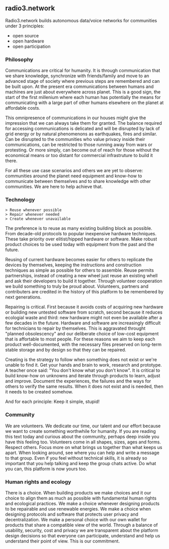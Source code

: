 ## radio3.network

Radio3.network builds autonomous data/voice networks for communities under 3 principles:
+ open source
+ open hardware
+ open participation



### Philosophy

Communications are critical for humanity. It is through communication that we share knowledge, synchronize with friends/family and move to an advanced stage of society where previous steps are remembered and can be built upon. At the present era communications between humans and machines are just about everywhere across planet. This is a good sign, the start of the first millenium where each human has potentially the means for communicating with a large part of other humans elsewhere on the planet at affordable costs.

This omnipresence of communications in our houses might give the impression that we can always take them for granted. The balance required for accessing communications is delicated and will be disrupted by lack of grid energy or by natural phenomenons as earthquakes, fires and similar. Can be disrupted to the communities who value privacy inside their communications, can be restricted to those running away from wars or protesting. Or more simply, can become out of reach for those without the economical means or too distant for commercial infrastruture to build it there.

For all these use case scenarios and others we are yet to observe: communities around the planet need equipment and know-how to communicate between themselves and to share knowledge with other communities. We are here to help achieve that.



### Technology

```
> Reuse whenever possible
> Repair whenever needed
> Create whenever unavailable
```

The preference is to reuse as many existing building block as possible. From decade-old protocols to popular inexpensive hardware techniques. These take priority over elitist/hipped hardware or software. Make robust product choices to be used today with equipment from the past and the future.

Reusing of current hardware becomes easier for others to replicate the devices by themselves, keeping the instructions and construction techniques as simple as possible for others to assemble. Reuse permits partnerships, instead of creating a new wheel just reuse an existing whell and ask their developers to build it together. Through volunteer cooperation we build something to truly be proud about. Volunteers, partners and contributers are credited in the history of this platform to be remembered by next generations.

Repairing is critical. First because it avoids costs of acquiring new hardware or building new untested software from scratch, second because it reduces ecologial waste and third: new hardware might not even be available after a few decades in the future. Hardware and software are increasingly difficult for technicians to repair by themselves. This is aggravated throught "planned obsolescency" and our deliberate choice of low-cost equipment that is affortable to most people. For these reasons we aim to keep each product well-documented, with the necessary files preserved on long-term stable storage and by design so that they can be repaired.

Creating is the strategy to follow when something does not exist or we're unable to find it. Get your hands and brain to work, research and prototype. A teacher once said: "You don't know what you don't know". It is critical to build know-how on unknowns and iterate through products to learn, adjust and improve. Document the experiences, the failures and the ways for others to verify the same results. When it does not exist and is needed, then it needs to be created somehow. 


And for each principle: Keep it simple, stupid!



### Community

We are volunteers. We dedicate our time, our talent and our effort because we want to create something worthwhile for humanity. If you are reading this text today and curious about the community, perhaps deep inside you have this feeling too. Volunteers come in all shapes, sizes, ages and forms. Respect others. Focus more on what brings us together than what keeps us apart. When looking around, see where you can help and write a message to that group. Even if you feel without technical skills, it is already so important that you help talking and keep the group chats active. Do what you can, this platform is now yours too.



### Human rights and ecology

There is a choice. When building products we make choices and it our choice to align them as much as possible with fundamental human rights and ecological practices. We make a choice whenever designing products to be repairable and use renewable energies. We make a choice when designing protocols and software that protects user privacy and decentralization. We make a personal choice with our own wallet for products that share a compatible view of the world. Through a balance of usability, security, cost and privacy we are transparent about the platform design decisions so that everyone can participate, understand and help us understand their point of view. This is our commitment.


